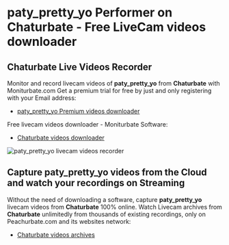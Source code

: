 # paty_pretty_yo Performer on Chaturbate - Free LiveCam videos downloader

## Chaturbate Live Videos Recorder

Monitor and record livecam videos of **paty_pretty_yo** from **Chaturbate** with Moniturbate.com
Get a premium trial for free by just and only registering with your Email address:
* [paty_pretty_yo Premium videos downloader](https://moniturbate.com/request-demo-licence-key.html)

Free livecam videos downloader - Moniturbate Software:
* [Chaturbate videos downloader](https://moniturbate.com/moniturbate-download-software.html)

![paty_pretty_yo livecam videos recorder](https://peachurnet.com/templates/moniturbate-software.png)


## Capture paty_pretty_yo videos from the Cloud and watch your recordings on Streaming

Without the need of downloading a software, capture **paty_pretty_yo** livecam videos from **Chaturbate** 100% online.
Watch Livecam archives from **Chaturbate** unlimitedly from thousands of existing recordings, only on Peachurbate.com and its websites network:
* [Chaturbate videos archives](https://peachurnet.com/)